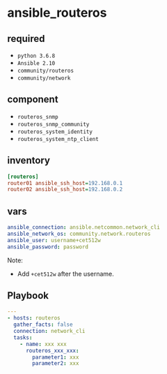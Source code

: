 # ansible_routeros
## required
- `python 3.6.8`
- `Ansible 2.10`
- `community/routeros`
- `community/network`
## component
- `routeros_snmp`
- `routeros_snmp_community`
- `routeros_system_identity`
- `routeros_system_ntp_client`
## inventory
```ini
[routeros]
router01 ansible_ssh_host=192.168.0.1
router02 ansible_ssh_host=192.168.0.2
```
## vars
```yaml
ansible_connection: ansible.netcommon.network_cli
ansible_network_os: community.network.routeros
ansible_user: username+cet512w
ansible_password: password
```
Note:
- Add `+cet512w` after the username.
## Playbook
```yaml
---
- hosts: routeros
  gather_facts: false
  connection: network_cli
  tasks:
    - name: xxx xxx
      routeros_xxx_xxx:
        parameter1: xxx
        parameter2: xxx
```